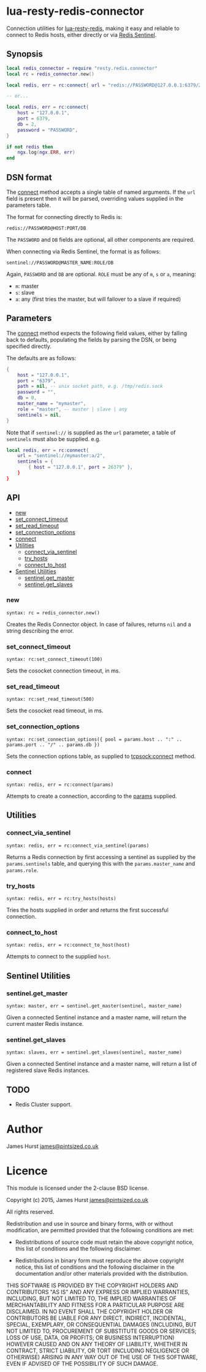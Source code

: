 # lua-resty-redis-connector

Connection utilities for [lua-resty-redis](https://github.com/openresty/lua-resty-redis), making
it easy and reliable to connect to Redis hosts, either directly or via 
[Redis Sentinel](http://redis.io/topics/sentinel).


## Synopsis

```lua
local redis_connector = require "resty.redis.connector"
local rc = redis_connector.new()

local redis, err = rc:connect{ url = "redis://PASSWORD@127.0.0.1:6379/2" }

-- or...

local redis, err = rc:connect{
    host = "127.0.0.1",
    port = 6379,
    db = 2,
    password = "PASSWORD",
}

if not redis then
    ngx.log(ngx.ERR, err)
end
```

## DSN format

The [connect](#connect) method accepts a single table of named arguments. If the `url` field is
present then it will be parsed, overriding values supplied in the parameters table.

The format for connecting directly to Redis is:

`redis://PASSWORD@HOST:PORT/DB`

The `PASSWORD` and `DB` fields are optional, all other components are required.

When connecting via Redis Sentinel, the format is as follows:

`sentinel://PASSWORD@MASTER_NAME:ROLE/DB`

Again, `PASSWORD` and `DB` are optional. `ROLE` must be any of `m`, `s` or `a`, meaning:

* `m`: master
* `s`: slave
* `a`: any (first tries the master, but will failover to a slave if required)


## Parameters

The [connect](#connect) method expects the following field values, either by falling back to
defaults, populating the fields by parsing the DSN, or being specified directly.

The defaults are as follows:


```lua
{
    host = "127.0.0.1",
    port = "6379",
    path = nil, -- unix socket path, e.g. /tmp/redis.sock
    password = "",
    db = 0,
    master_name = "mymaster",
    role = "master", -- master | slave | any
    sentinels = nil,
}
```

Note that if `sentinel://` is supplied as the `url` parameter, a table of `sentinels` must also 
be supplied. e.g.

```lua
local redis, err = rc:connect{
    url = "sentinel://mymaster:a/2",
    sentinels = {
        { host = "127.0.0.1", port = 26379" },
    }
}
```


## API

* [new](#new)
* [set_connect_timeout](#set_connect_timeout)
* [set_read_timeout](#set_read_timeout)
* [set_connection_options](#set_connection_options)
* [connect](#connect)
* [Utilities](#utilities)
    * [connect_via_sentinel](#connect_via_sentinel)
    * [try_hosts](#try_hosts)
    * [connect_to_host](#connect_to_host)
* [Sentinel Utilities](#sentinel-utilities)
    * [sentinel.get_master](#sentinelget_master)
    * [sentinel.get_slaves](#sentinelget_slaves)


### new

`syntax: rc = redis_connector.new()`

Creates the Redis Connector object. In case of failures, returns `nil` and a string describing the error.


### set_connect_timeout

`syntax: rc:set_connect_timeout(100)`

Sets the cosocket connection timeout, in ms.



### set_read_timeout

`syntax: rc:set_read_timeout(500)`

Sets the cosocket read timeout, in ms.


### set_connection_options

`syntax: rc:set_connection_options({ pool = params.host .. ":" .. params.port .. "/" .. params.db })`

Sets the connection options table, as supplied to [tcpsock:connect](https://github.com/openresty/lua-nginx-module#tcpsockconnect)
method.


### connect

`syntax: redis, err = rc:connect(params)`

Attempts to create a connection, according to the [params](#parameters) supplied.


## Utilities

### connect_via_sentinel

`syntax: redis, err = rc:connect_via_sentinel(params)`

Returns a Redis connection by first accessing a sentinel as supplied by the `params.sentinels` table,
and querying this with the `params.master_name` and `params.role`.


### try_hosts

`syntax: redis, err = rc:try_hosts(hosts)`

Tries the hosts supplied in order and returns the first successful connection.


### connect_to_host

`syntax: redis, err = rc:connect_to_host(host)`

Attempts to connect to the supplied `host`.


## Sentinel Utilities

### sentinel.get_master

`syntax: master, err = sentinel.get_master(sentinel, master_name)`

Given a connected Sentinel instance and a master name, will return the current master Redis instance.


### sentinel.get_slaves

`syntax: slaves, err = sentinel.get_slaves(sentinel, master_name)`

Given a connected Sentinel instance and a master name, will return a list of registered slave Redis instances.


## TODO

* Redis Cluster support.


# Author

James Hurst <james@pintsized.co.uk>


# Licence

This module is licensed under the 2-clause BSD license.

Copyright (c) 2015, James Hurst <james@pintsized.co.uk>

All rights reserved.

Redistribution and use in source and binary forms, with or without modification, are permitted provided that the following conditions are met:

* Redistributions of source code must retain the above copyright notice, this list of conditions and the following disclaimer.

* Redistributions in binary form must reproduce the above copyright notice, this list of conditions and the following disclaimer in the documentation and/or other materials provided with the distribution.

THIS SOFTWARE IS PROVIDED BY THE COPYRIGHT HOLDERS AND CONTRIBUTORS "AS IS" AND ANY EXPRESS OR IMPLIED WARRANTIES, INCLUDING, BUT NOT LIMITED TO, THE IMPLIED WARRANTIES OF MERCHANTABILITY AND FITNESS FOR A PARTICULAR PURPOSE ARE DISCLAIMED. IN NO EVENT SHALL THE COPYRIGHT HOLDER OR CONTRIBUTORS BE LIABLE FOR ANY DIRECT, INDIRECT, INCIDENTAL, SPECIAL, EXEMPLARY, OR CONSEQUENTIAL DAMAGES (INCLUDING, BUT NOT LIMITED TO, PROCUREMENT OF SUBSTITUTE GOODS OR SERVICES; LOSS OF USE, DATA, OR PROFITS; OR BUSINESS INTERRUPTION) HOWEVER CAUSED AND ON ANY THEORY OF LIABILITY, WHETHER IN CONTRACT, STRICT LIABILITY, OR TORT (INCLUDING NEGLIGENCE OR OTHERWISE) ARISING IN ANY WAY OUT OF THE USE OF THIS SOFTWARE, EVEN IF ADVISED OF THE POSSIBILITY OF SUCH DAMAGE.
